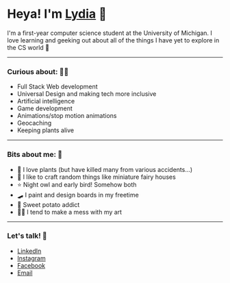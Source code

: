 
# Heya! I'm [Lydia](https://lydia-tan.github.io/Lydia-Tan/) 👋

I'm a first-year computer science student at the University of Michigan. I love learning and geeking out about all of the things I have yet to explore in the CS world :robot: 

-------
### Curious about: :woman_technologist: 
- Full Stack Web development
- Universal Design and making tech more inclusive
- Artificial intelligence
- Game development
- Animations/stop motion animations
- Geocaching
- Keeping plants alive

-------
### Bits about me: :space_invader:	
- :seedling: I love plants (but have killed many from various accidents...)
- :fairy: I like to craft random things like miniature fairy houses
- :star: Night owl and early bird! Somehow both
- :skateboard: I paint and design boards in my freetime
- :sweet_potato: Sweet potato addict
- :woman_artist: I tend to make a mess with my art

-------
### Let's talk! :snail:	

* [LinkedIn](https://www.linkedin.com/in/lydialytan/)
* [Instagram](https://www.instagram.com/lydiaa.tan/)
* [Facebook](https://www.facebook.com/lydia.tan.906)
* [Email](mailto:lydia.ly.tan@gmail.com)

